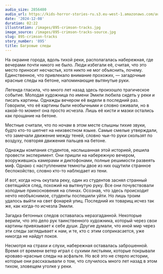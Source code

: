 ```yaml
---
audio_size: 2856480
audio_url: https://kids-horror-stories-ru.s3.eu-west-1.amazonaws.com/audio/895-crimson-tracks.mp3
date: '2024-12-08'
duration: 02:22
illustration: /images/895-crimson-tracks.jpg
image_source: /images/895-crimson-tracks-source.jpg
slug: 895-crimson-tracks
story_number: '895'
title: Багровые следы
---
```


На окраине города, вдоль тихой реки, располагалась набережная, где вечерами почти никого не было. Люди избегали её, считая, что это место приносит несчастья, хотя никто не мог объяснить, почему. Единственное, что привлекало внимание прохожих, — загадочные красные следы на бетоне, напоминающие вытянутые руки.

Легенда гласила, что много лет назад здесь произошло трагическое событие. Молодая художница по имени Эмили любила сидеть у реки и писать картины. Однажды вечером её видели в последний раз. Говорили, что её картины были необычными и словно оживали, но в какой-то момент она просто исчезла. Лишь её кисти и мазки остались как прощание на бетоне.

Местные считали, что по ночам в этом месте слышны тихие звуки, будто кто-то шепчет на неизвестном языке. Самые смелые утверждали, что замечали движение между теней, словно чьи-то руки скользят по воздуху, повторяя движения пальцев на бетоне.

Однажды компания студентов, наслышанная этой историей, решила провести эксперимент. Они пришли на набережную вечером, вооружившись камерами и диктофонами, полные решимости развеять миф. Однако с наступлением темноты двое из них ощутили странное беспокойство, словно кто-то наблюдает из тени.

И вот, когда ночь окутала реку, один из студентов заснял странный светящийся след, похожий на вытянутую руку. Все они почувствовали холодные прикосновения на спинах. Осознав, что здесь происходит нечто необъяснимое, студенты поспешили уйти. Но лишь троим удалось выйти на свет фонарей улиц. Последний их товарищ исчез так же, как когда-то исчезла Эмили.

Загадка бетонных следов оставалась неразгаданной. Некоторые верили, что это дело рук таинственного художника, который через свои картины привязывает к себе души. Другие думали, что иной мир через эти следы заглядывает к нам, и те, кто с этим соприкасается, уже никогда не найдут покоя.

Несмотря на страхи и слухи, набережная оставалась заброшенной. Время от времени ветер играл с сухими листьями, которые покрывали кроваво-красные следы на асфальте. Но всё это не стерло истории, которые они рассказывали о том, что случилось много лет назад в этом тихом, зловещем уголке у реки.